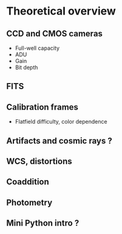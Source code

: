 # Theoretical overview

## CCD and CMOS cameras

* Full-well capacity
* ADU
* Gain
* Bit depth

## FITS

## Calibration frames

* Flatfield difficulty, color dependence

## Artifacts and cosmic rays ?

## WCS, distortions

## Coaddition

## Photometry


## Mini Python intro ? 

